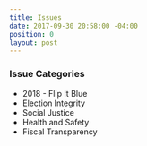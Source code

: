 ```yaml
---
title: Issues
date: 2017-09-30 20:58:00 -04:00
position: 0
layout: post
---
```


### Issue Categories
* 2018 - Flip It Blue
* Election Integrity
* Social Justice
* Health and Safety
* Fiscal Transparency
